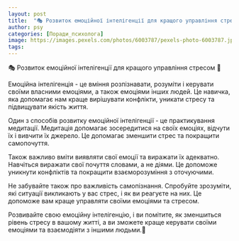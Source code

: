 ```yaml
---
layout: post
title:  "🎭 Розвиток емоційної інтелігенції для кращого управління стресом."
author: psy
categories: [Поради_психолога]
image: https://images.pexels.com/photos/6003787/pexels-photo-6003787.jpeg?auto=compress&cs=tinysrgb&fit=crop&h=627&w=1200
tags: 
---
```


🎭 Розвиток емоційної інтелігенції для кращого управління стресом 🧠

Емоційна інтелігенція - це вміння розпізнавати, розуміти і керувати своїми власними емоціями, а також емоціями інших людей. Це навичка, яка допомагає нам краще вирішувати конфлікти, уникати стресу та підвищувати якість життя.

Один з способів розвитку емоційної інтелігенції - це практикування медитації. Медитація допомагає зосередитися на своїх емоціях, відчути їх і вивчити їх джерело. Це допомагає зменшити стрес та покращити самопочуття.

Також важливо вміти виявляти свої емоції та виражати їх адекватно. Навчіться виражати свої почуття словами, а не діями. Це допоможе уникнути конфліктів та покращити взаєморозуміння з оточуючими.

Не забувайте також про важливість самопізнання. Спробуйте зрозуміти, які ситуації викликають у вас стрес, і як ви реагуєте на них. Це допоможе вам краще управляти своїми емоціями та стресом.

Розвивайте свою емоційну інтелігенцію, і ви помітите, як зменшиться рівень стресу в вашому житті, а ви зможете краще керувати своїми емоціями та взаємодіяти з іншими людьми.🌟


